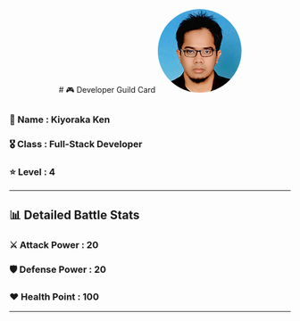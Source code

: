 <div align="center">
# 🎮 Developer Guild Card

<!-- Replace with your profile image -->
<img src="./assets/profile.png" width="150" height="150" style="border-radius: 50%"/>
</div>

##    
### 👤 Name : Kiyoraka Ken
### 🎖️ Class : Full-Stack Developer
### ⭐ Level : 4
---
## 📊 Detailed Battle Stats

### ⚔️ Attack Power : 20
### 🛡️ Defense Power : 20
### ❤️ Health Point : 100
---